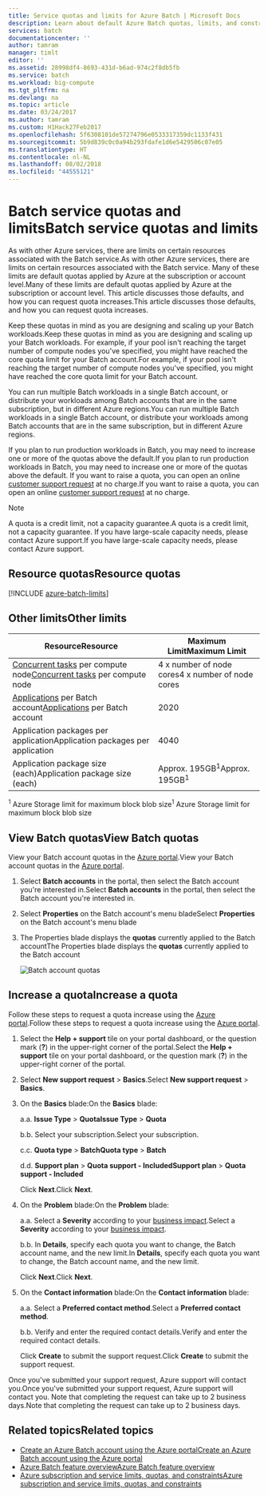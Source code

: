 ```yaml
---
title: Service quotas and limits for Azure Batch | Microsoft Docs
description: Learn about default Azure Batch quotas, limits, and constraints, and how to request quota increases
services: batch
documentationcenter: ''
author: tamram
manager: timlt
editor: ''
ms.assetid: 28998df4-8693-431d-b6ad-974c2f8db5fb
ms.service: batch
ms.workload: big-compute
ms.tgt_pltfrm: na
ms.devlang: na
ms.topic: article
ms.date: 03/24/2017
ms.author: tamram
ms.custom: H1Hack27Feb2017
ms.openlocfilehash: 5f6308101de57274796e0533317359dc1133f431
ms.sourcegitcommit: 5b9d839c0c0a94b293fdafe1d6e5429506c07e05
ms.translationtype: HT
ms.contentlocale: nl-NL
ms.lasthandoff: 08/02/2018
ms.locfileid: "44555121"
---
```

# <a name="batch-service-quotas-and-limits"></a><span data-ttu-id="a7770-103">Batch service quotas and limits</span><span class="sxs-lookup"><span data-stu-id="a7770-103">Batch service quotas and limits</span></span>

<span data-ttu-id="a7770-104">As with other Azure services, there are limits on certain resources associated with the Batch service.</span><span class="sxs-lookup"><span data-stu-id="a7770-104">As with other Azure services, there are limits on certain resources associated with the Batch service.</span></span> <span data-ttu-id="a7770-105">Many of these limits are default quotas applied by Azure at the subscription or account level.</span><span class="sxs-lookup"><span data-stu-id="a7770-105">Many of these limits are default quotas applied by Azure at the subscription or account level.</span></span> <span data-ttu-id="a7770-106">This article discusses those defaults, and how you can request quota increases.</span><span class="sxs-lookup"><span data-stu-id="a7770-106">This article discusses those defaults, and how you can request quota increases.</span></span>

<span data-ttu-id="a7770-107">Keep these quotas in mind as you are designing and scaling up your Batch workloads.</span><span class="sxs-lookup"><span data-stu-id="a7770-107">Keep these quotas in mind as you are designing and scaling up your Batch workloads.</span></span> <span data-ttu-id="a7770-108">For example, if your pool isn't reaching the target number of compute nodes you've specified, you might have reached the core quota limit for your Batch account.</span><span class="sxs-lookup"><span data-stu-id="a7770-108">For example, if your pool isn't reaching the target number of compute nodes you've specified, you might have reached the core quota limit for your Batch account.</span></span>

<span data-ttu-id="a7770-109">You can run multiple Batch workloads in a single Batch account, or distribute your workloads among Batch accounts that are in the same subscription, but in different Azure regions.</span><span class="sxs-lookup"><span data-stu-id="a7770-109">You can run multiple Batch workloads in a single Batch account, or distribute your workloads among Batch accounts that are in the same subscription, but in different Azure regions.</span></span>

<span data-ttu-id="a7770-110">If you plan to run production workloads in Batch, you may need to increase one or more of the quotas above the default.</span><span class="sxs-lookup"><span data-stu-id="a7770-110">If you plan to run production workloads in Batch, you may need to increase one or more of the quotas above the default.</span></span> <span data-ttu-id="a7770-111">If you want to raise a quota, you can open an online [customer support request](#increase-a-quota) at no charge.</span><span class="sxs-lookup"><span data-stu-id="a7770-111">If you want to raise a quota, you can open an online [customer support request](#increase-a-quota) at no charge.</span></span>

> [!NOTE]
> <span data-ttu-id="a7770-112">A quota is a credit limit, not a capacity guarantee.</span><span class="sxs-lookup"><span data-stu-id="a7770-112">A quota is a credit limit, not a capacity guarantee.</span></span> <span data-ttu-id="a7770-113">If you have large-scale capacity needs, please contact Azure support.</span><span class="sxs-lookup"><span data-stu-id="a7770-113">If you have large-scale capacity needs, please contact Azure support.</span></span>
> 
> 

## <a name="resource-quotas"></a><span data-ttu-id="a7770-114">Resource quotas</span><span class="sxs-lookup"><span data-stu-id="a7770-114">Resource quotas</span></span>
[!INCLUDE [azure-batch-limits](../../includes/azure-batch-limits.md)]

## <a name="other-limits"></a><span data-ttu-id="a7770-115">Other limits</span><span class="sxs-lookup"><span data-stu-id="a7770-115">Other limits</span></span>
| <span data-ttu-id="a7770-116">**Resource**</span><span class="sxs-lookup"><span data-stu-id="a7770-116">**Resource**</span></span> | <span data-ttu-id="a7770-117">**Maximum Limit**</span><span class="sxs-lookup"><span data-stu-id="a7770-117">**Maximum Limit**</span></span> |
| --- | --- |
| <span data-ttu-id="a7770-118">[Concurrent tasks](batch-parallel-node-tasks.md) per compute node</span><span class="sxs-lookup"><span data-stu-id="a7770-118">[Concurrent tasks](batch-parallel-node-tasks.md) per compute node</span></span> |<span data-ttu-id="a7770-119">4 x number of node cores</span><span class="sxs-lookup"><span data-stu-id="a7770-119">4 x number of node cores</span></span> |
| <span data-ttu-id="a7770-120">[Applications](batch-application-packages.md) per Batch account</span><span class="sxs-lookup"><span data-stu-id="a7770-120">[Applications](batch-application-packages.md) per Batch account</span></span> |<span data-ttu-id="a7770-121">20</span><span class="sxs-lookup"><span data-stu-id="a7770-121">20</span></span> |
| <span data-ttu-id="a7770-122">Application packages per application</span><span class="sxs-lookup"><span data-stu-id="a7770-122">Application packages per application</span></span> |<span data-ttu-id="a7770-123">40</span><span class="sxs-lookup"><span data-stu-id="a7770-123">40</span></span> |
| <span data-ttu-id="a7770-124">Application package size (each)</span><span class="sxs-lookup"><span data-stu-id="a7770-124">Application package size (each)</span></span> |<span data-ttu-id="a7770-125">Approx. 195GB<sup>1</sup></span><span class="sxs-lookup"><span data-stu-id="a7770-125">Approx. 195GB<sup>1</sup></span></span> |

<span data-ttu-id="a7770-126"><sup>1</sup> Azure Storage limit for maximum block blob size</span><span class="sxs-lookup"><span data-stu-id="a7770-126"><sup>1</sup> Azure Storage limit for maximum block blob size</span></span>

## <a name="view-batch-quotas"></a><span data-ttu-id="a7770-127">View Batch quotas</span><span class="sxs-lookup"><span data-stu-id="a7770-127">View Batch quotas</span></span>
<span data-ttu-id="a7770-128">View your Batch account quotas in the [Azure portal][portal].</span><span class="sxs-lookup"><span data-stu-id="a7770-128">View your Batch account quotas in the [Azure portal][portal].</span></span>

1. <span data-ttu-id="a7770-129">Select **Batch accounts** in the portal, then select the Batch account you're interested in.</span><span class="sxs-lookup"><span data-stu-id="a7770-129">Select **Batch accounts** in the portal, then select the Batch account you're interested in.</span></span>
2. <span data-ttu-id="a7770-130">Select **Properties** on the Batch account's menu blade</span><span class="sxs-lookup"><span data-stu-id="a7770-130">Select **Properties** on the Batch account's menu blade</span></span>
3. <span data-ttu-id="a7770-131">The Properties blade displays the **quotas** currently applied to the Batch account</span><span class="sxs-lookup"><span data-stu-id="a7770-131">The Properties blade displays the **quotas** currently applied to the Batch account</span></span>
   
    ![Batch account quotas][account_quotas]

## <a name="increase-a-quota"></a><span data-ttu-id="a7770-133">Increase a quota</span><span class="sxs-lookup"><span data-stu-id="a7770-133">Increase a quota</span></span>
<span data-ttu-id="a7770-134">Follow these steps to request a quota increase using the [Azure portal][portal].</span><span class="sxs-lookup"><span data-stu-id="a7770-134">Follow these steps to request a quota increase using the [Azure portal][portal].</span></span>

1. <span data-ttu-id="a7770-135">Select the **Help + support** tile on your portal dashboard, or the question mark (**?**) in the upper-right corner of the portal.</span><span class="sxs-lookup"><span data-stu-id="a7770-135">Select the **Help + support** tile on your portal dashboard, or the question mark (**?**) in the upper-right corner of the portal.</span></span>
2. <span data-ttu-id="a7770-136">Select **New support request** > **Basics**.</span><span class="sxs-lookup"><span data-stu-id="a7770-136">Select **New support request** > **Basics**.</span></span>
3. <span data-ttu-id="a7770-137">On the **Basics** blade:</span><span class="sxs-lookup"><span data-stu-id="a7770-137">On the **Basics** blade:</span></span>
   
    <span data-ttu-id="a7770-138">a.</span><span class="sxs-lookup"><span data-stu-id="a7770-138">a.</span></span> <span data-ttu-id="a7770-139">**Issue Type** > **Quota**</span><span class="sxs-lookup"><span data-stu-id="a7770-139">**Issue Type** > **Quota**</span></span>
   
    <span data-ttu-id="a7770-140">b.</span><span class="sxs-lookup"><span data-stu-id="a7770-140">b.</span></span> <span data-ttu-id="a7770-141">Select your subscription.</span><span class="sxs-lookup"><span data-stu-id="a7770-141">Select your subscription.</span></span>
   
    <span data-ttu-id="a7770-142">c.</span><span class="sxs-lookup"><span data-stu-id="a7770-142">c.</span></span> <span data-ttu-id="a7770-143">**Quota type** > **Batch**</span><span class="sxs-lookup"><span data-stu-id="a7770-143">**Quota type** > **Batch**</span></span>
   
    <span data-ttu-id="a7770-144">d.</span><span class="sxs-lookup"><span data-stu-id="a7770-144">d.</span></span> <span data-ttu-id="a7770-145">**Support plan** > **Quota support - Included**</span><span class="sxs-lookup"><span data-stu-id="a7770-145">**Support plan** > **Quota support - Included**</span></span>
   
    <span data-ttu-id="a7770-146">Click **Next**.</span><span class="sxs-lookup"><span data-stu-id="a7770-146">Click **Next**.</span></span>
4. <span data-ttu-id="a7770-147">On the **Problem** blade:</span><span class="sxs-lookup"><span data-stu-id="a7770-147">On the **Problem** blade:</span></span>
   
    <span data-ttu-id="a7770-148">a.</span><span class="sxs-lookup"><span data-stu-id="a7770-148">a.</span></span> <span data-ttu-id="a7770-149">Select a **Severity** according to your [business impact][support_sev].</span><span class="sxs-lookup"><span data-stu-id="a7770-149">Select a **Severity** according to your [business impact][support_sev].</span></span>
   
    <span data-ttu-id="a7770-150">b.</span><span class="sxs-lookup"><span data-stu-id="a7770-150">b.</span></span> <span data-ttu-id="a7770-151">In **Details**, specify each quota you want to change, the Batch account name, and the new limit.</span><span class="sxs-lookup"><span data-stu-id="a7770-151">In **Details**, specify each quota you want to change, the Batch account name, and the new limit.</span></span>
   
    <span data-ttu-id="a7770-152">Click **Next**.</span><span class="sxs-lookup"><span data-stu-id="a7770-152">Click **Next**.</span></span>
5. <span data-ttu-id="a7770-153">On the **Contact information** blade:</span><span class="sxs-lookup"><span data-stu-id="a7770-153">On the **Contact information** blade:</span></span>
   
    <span data-ttu-id="a7770-154">a.</span><span class="sxs-lookup"><span data-stu-id="a7770-154">a.</span></span> <span data-ttu-id="a7770-155">Select a **Preferred contact method**.</span><span class="sxs-lookup"><span data-stu-id="a7770-155">Select a **Preferred contact method**.</span></span>
   
    <span data-ttu-id="a7770-156">b.</span><span class="sxs-lookup"><span data-stu-id="a7770-156">b.</span></span> <span data-ttu-id="a7770-157">Verify and enter the required contact details.</span><span class="sxs-lookup"><span data-stu-id="a7770-157">Verify and enter the required contact details.</span></span>
   
    <span data-ttu-id="a7770-158">Click **Create** to submit the support request.</span><span class="sxs-lookup"><span data-stu-id="a7770-158">Click **Create** to submit the support request.</span></span>

<span data-ttu-id="a7770-159">Once you've submitted your support request, Azure support will contact you.</span><span class="sxs-lookup"><span data-stu-id="a7770-159">Once you've submitted your support request, Azure support will contact you.</span></span> <span data-ttu-id="a7770-160">Note that completing the request can take up to 2 business days.</span><span class="sxs-lookup"><span data-stu-id="a7770-160">Note that completing the request can take up to 2 business days.</span></span>

## <a name="related-topics"></a><span data-ttu-id="a7770-161">Related topics</span><span class="sxs-lookup"><span data-stu-id="a7770-161">Related topics</span></span>
* [<span data-ttu-id="a7770-162">Create an Azure Batch account using the Azure portal</span><span class="sxs-lookup"><span data-stu-id="a7770-162">Create an Azure Batch account using the Azure portal</span></span>](batch-account-create-portal.md)
* [<span data-ttu-id="a7770-163">Azure Batch feature overview</span><span class="sxs-lookup"><span data-stu-id="a7770-163">Azure Batch feature overview</span></span>](batch-api-basics.md)
* [<span data-ttu-id="a7770-164">Azure subscription and service limits, quotas, and constraints</span><span class="sxs-lookup"><span data-stu-id="a7770-164">Azure subscription and service limits, quotas, and constraints</span></span>](../azure-subscription-service-limits.md)

[portal]: https://portal.azure.com
[portal_classic_increase]: https://azure.microsoft.com/blog/2014/06/04/azure-limits-quotas-increase-requests/
[support_sev]: http://aka.ms/supportseverity

[account_quotas]: https://docstestmedia1.blob.core.windows.net/azure-media/articles/batch/media/batch-quota-limit/accountquota_portal.PNG

